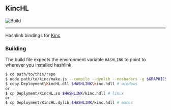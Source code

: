 ## KincHL

![Build](https://github.com/Apprentice-Alchemist/KincHL/workflows/Build/badge.svg)

---------------------

Hashlink bindings for [Kinc](https://github.com/Kode/Kinc)

### Building

The build file expects the environment variable `HASHLINK` to point to wherever you installed hashlink

```bash
$ cd path/to/this/repo
$ node path/to/kinc/make.js --compile --dynlib --noshaders -g $GRAPHICS_API
$ copy Deployment\KincHL.dll $HASHLINK\kinc.hdll # windows
or
$ cp Deplyment/KincHL.so $HASHLINK/kinc.hdll # linux
or
$ cp Deployment/KincHL.dylib $HASHLINK/kinc.hdll # macos
```